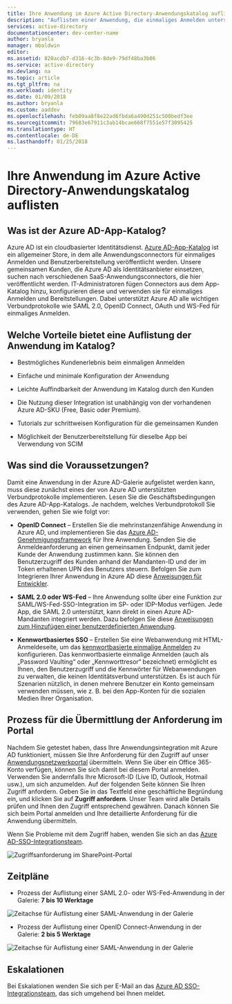 ```yaml
---
title: Ihre Anwendung im Azure Active Directory-Anwendungskatalog auflisten
description: "Auflisten einer Anwendung, die einmaliges Anmelden unterstützt, im Azure Active Directory-Katalog | Microsoft Azure"
services: active-directory
documentationcenter: dev-center-name
author: bryanla
manager: mbaldwin
editor: 
ms.assetid: 820acdb7-d316-4c3b-8de9-79df48ba3b06
ms.service: active-directory
ms.devlang: na
ms.topic: article
ms.tgt_pltfrm: na
ms.workload: identity
ms.date: 01/09/2018
ms.author: bryanla
ms.custom: aaddev
ms.openlocfilehash: feb09aa8f8e22ad6fbda6a490d251c500bedf3ee
ms.sourcegitcommit: 79683e67911c3ab14bcae668f7551e57f3095425
ms.translationtype: HT
ms.contentlocale: de-DE
ms.lasthandoff: 01/25/2018
---
```

# <a name="listing-your-application-in-the-azure-active-directory-application-gallery"></a>Ihre Anwendung im Azure Active Directory-Anwendungskatalog auflisten


##  <a name="what-is-azure-ad-app-gallery"></a>Was ist der Azure AD-App-Katalog?

Azure AD ist ein cloudbasierter Identitätsdienst. [Azure AD-App-Katalog](https://azure.microsoft.com/marketplace/active-directory/all/) ist ein allgemeiner Store, in dem alle Anwendungsconnectors für einmaliges Anmelden und Benutzerbereitstellung veröffentlicht werden. Unsere gemeinsamen Kunden, die Azure AD als Identitätsanbieter einsetzen, suchen nach verschiedenen SaaS-Anwendungsconnectors, die hier veröffentlicht werden. IT-Administratoren fügen Connectors aus dem App-Katalog hinzu, konfigurieren diese und verwenden sie für einmaliges Anmelden und Bereitstellungen. Dabei unterstützt Azure AD alle wichtigen Verbundprotokolle wie SAML 2.0, OpenID Connect, OAuth und WS-Fed für einmaliges Anmelden. 

## <a name="what-are-the-benefits-of-listing-the-application-in-the-gallery"></a>Welche Vorteile bietet eine Auflistung der Anwendung im Katalog?

*  Bestmögliches Kundenerlebnis beim einmaligen Anmelden

*  Einfache und minimale Konfiguration der Anwendung

*  Leichte Auffindbarkeit der Anwendung im Katalog durch den Kunden 

*  Die Nutzung dieser Integration ist unabhängig von der vorhandenen Azure AD-SKU (Free, Basic oder Premium).

*  Tutorials zur schrittweisen Konfiguration für die gemeinsamen Kunden

*  Möglichkeit der Benutzerbereitstellung für dieselbe App bei Verwendung von SCIM


##  <a name="what-are-the-pre-requisites"></a>Was sind die Voraussetzungen?

Damit eine Anwendung in der Azure AD-Galerie aufgelistet werden kann, muss diese zunächst eines der von Azure AD unterstützten Verbundprotokolle implementieren. Lesen Sie die Geschäftsbedingungen des Azure AD-App-Katalogs. Je nachdem, welches Verbundprotokoll Sie verwenden, gehen Sie wie folgt vor: 

*   **OpenID Connect** – Erstellen Sie die mehrinstanzenfähige Anwendung in Azure AD, und implementieren Sie das [Azure AD-Genehmigungsframework](active-directory-integrating-applications.md#overview-of-the-consent-framework) für Ihre Anwendung. Senden Sie die Anmeldeanforderung an einen gemeinsamen Endpunkt, damit jeder Kunde der Anwendung zustimmen kann. Sie können den Benutzerzugriff des Kunden anhand der Mandanten-ID und der im Token erhaltenen UPN des Benutzers steuern. Befolgen Sie zum Integrieren Ihrer Anwendung in Azure AD diese [Anweisungen für Entwickler](active-directory-authentication-scenarios.md).

*   **SAML 2.0 oder WS-Fed** – Ihre Anwendung sollte über eine Funktion zur SAML/WS-Fed-SSO-Integration im SP- oder IDP-Modus verfügen. Jede App, die SAML 2.0 unterstützt, kann direkt in einen Azure AD-Mandanten integriert werden. Dazu befolgen Sie diese [Anweisungen zum Hinzufügen einer benutzerdefinierten Anwendung](../active-directory-saas-custom-apps.md).

*   **Kennwortbasiertes SSO** – Erstellen Sie eine Webanwendung mit HTML-Anmeldeseite, um das [kennwortbasierte einmalige Anmelden](../active-directory-appssoaccess-whatis.md) zu konfigurieren. Das kennwortbasierte einmalige Anmelden (auch als „Password Vaulting“ oder „Kennworttresor“ bezeichnet) ermöglicht es Ihnen, den Benutzerzugriff und die Kennwörter für Webanwendungen zu verwalten, die keinen Identitätsverbund unterstützen. Es ist auch für Szenarien nützlich, in denen mehrere Benutzer ein Konto gemeinsam verwenden müssen, wie z. B. bei den App-Konten für die sozialen Medien Ihrer Organisation. 

## <a name="process-for-submitting-the-request-in-the-portal"></a>Prozess für die Übermittlung der Anforderung im Portal

Nachdem Sie getestet haben, dass Ihre Anwendungsintegration mit Azure AD funktioniert, müssen Sie Ihre Anforderung für den Zugriff auf unser [Anwendungsnetzwerkportal](https://microsoft.sharepoint.com/teams/apponboarding/Apps) übermitteln. Wenn Sie über ein Office 365-Konto verfügen, können Sie sich damit bei diesem Portal anmelden. Verwenden Sie andernfalls Ihre Microsoft-ID (Live ID, Outlook, Hotmail usw.), um sich anzumelden. Auf der folgenden Seite können Sie Ihren Zugriff anfordern. Geben Sie in das Textfeld eine geschäftliche Begründung ein, und klicken Sie auf **Zugriff anfordern**. Unser Team wird alle Details prüfen und Ihnen den Zugriff entsprechend gewähren. Danach können Sie sich beim Portal anmelden und Ihre detaillierte Anforderung für die Anwendung übermitteln.

Wenn Sie Probleme mit dem Zugriff haben, wenden Sie sich an das [Azure AD-SSO-Integrationsteam](<mailto:SaaSApplicationIntegrations@service.microsoft.com>).

![Zugriffsanforderung im SharePoint-Portal](./media/active-directory-app-gallery-listing/accessrequest.png)

## <a name="timelines"></a>Zeitpläne
    
*   Prozess der Auflistung einer SAML 2.0- oder WS-Fed-Anwendung in der Galerie: **7 bis 10 Werktage**

   ![Zeitachse für Auflistung einer SAML-Anwendung in der Galerie](./media/active-directory-app-gallery-listing/timeline.png)

*   Prozess der Auflistung einer OpenID Connect-Anwendung in der Galerie: **2 bis 5 Werktage**

   ![Zeitachse für Auflistung einer SAML-Anwendung in der Galerie](./media/active-directory-app-gallery-listing/timeline2.png)

## <a name="escalations"></a>Eskalationen

Bei Eskalationen wenden Sie sich per E-Mail an das [Azure AD SSO-Integrationsteam](<mailto:SaaSApplicationIntegrations@service.microsoft.com>), das sich umgehend bei Ihnen meldet.

